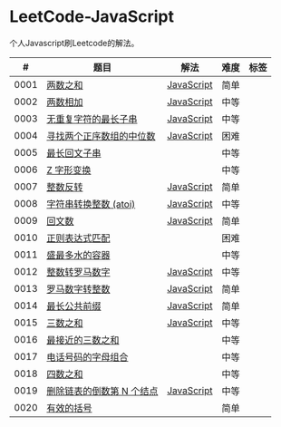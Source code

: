 # LeetCode-JavaScript

个人Javascript刷Leetcode的解法。





| # | 题目 | 解法 | 难度 | 标签 |
|---|---------|:--------:|:----------:|:----:|
|0001|[两数之和](https://leetcode-cn.com/problems/two-sum/)|[JavaScript](./src/0001-twoSum.js)|简单|
|0002|[两数相加](https://leetcode-cn.com/problems/add-two-numbers/)|[JavaScript](./src/0002-addTwoNumbers.js)|中等|
|0003|[无重复字符的最长子串](https://leetcode-cn.com/problems/longest-substring-without-repeating-characters/)|[JavaScript](./src/0003-lengthOfLongestSubstring.js)|中等|
|0004|[寻找两个正序数组的中位数](https://leetcode-cn.com/problems/median-of-two-sorted-arrays/)|[JavaScript](./src/0004-findMedianSortedArrays.js)|困难|
|0005|[最长回文子串](https://leetcode-cn.com/problems/longest-palindromic-substring/)|              |中等|
|0006|[Z 字形变换](https://leetcode-cn.com/problems/zigzag-conversion/)|                  |中等|
|0007|[整数反转](https://leetcode-cn.com/problems/reverse-integer)|[JavaScript](./src/0007-reverse.js)|简单|
|0008|[字符串转换整数 (atoi)](https://leetcode-cn.com/problems/string-to-integer-atoi/)|[JavaScript](./src/0008-myAtoi.js)|中等|
|0009|[回文数](https://leetcode-cn.com/problems/palindrome-number/)|[JavaScript](./src/0009-isPalindrome.js)|简单|
|0010|[正则表达式匹配](https://leetcode-cn.com/problems/regular-expression-matching/)|               |困难|
|0011|[盛最多水的容器](https://leetcode-cn.com/problems/container-with-most-water/)|           |中等|
|0012|[整数转罗马数字](https://leetcode-cn.com/problems/integer-to-roman/)|[JavaScript](./src/0012-intToRoman.js)|中等|
|0013|[罗马数字转整数](https://leetcode-cn.com/problems/roman-to-integer/)|[JavaScript](./src/0013-romanToInt.js)|简单|
|0014|[最长公共前缀](https://leetcode-cn.com/problems/longest-common-prefix/)|[JavaScript](./src/0014-longestCommonPrefix.js)|简单|
|0015|[三数之和](https://leetcode-cn.com/problems/3sum/)|[JavaScript](./src/0015-threeSum.js)|中等|
|0016|[最接近的三数之和](https://leetcode-cn.com/problems/3sum-closest/)|                  |中等|
|0017|[电话号码的字母组合](https://leetcode-cn.com/problems/letter-combinations-of-a-phone-number/)|                         |中等|
|0018|[四数之和](https://leetcode-cn.com/problems/4sum/)|                     |中等|
|0019|[删除链表的倒数第 N 个结点](https://leetcode-cn.com/problems/remove-nth-node-from-end-of-list/)|[JavaScript](./src/0019-removeNthFromEnd.js)|中等|
|0020|[有效的括号](https://leetcode-cn.com/problems/valid-parentheses/)|               |简单|    
